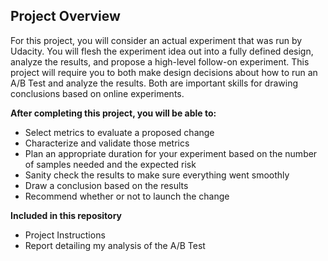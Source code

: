 ## Project Overview
For this project, you will consider an actual experiment that was run by Udacity. You will flesh the experiment idea out into a fully defined design, analyze the results, and propose a high-level follow-on experiment.
This project will require you to both make design decisions about how to run an A/B Test and analyze the results. Both are important skills for drawing conclusions based on online experiments.

**After completing this project, you will be able to:**

- Select metrics to evaluate a proposed change
- Characterize and validate those metrics
- Plan an appropriate duration for your experiment based on the number of samples needed and the expected risk
- Sanity check the results to make sure everything went smoothly
- Draw a conclusion based on the results
- Recommend whether or not to launch the change

**Included in this repository**

- Project Instructions
- Report detailing my analysis of the A/B Test

